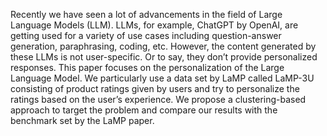 Recently we have seen a lot of advancements in the field of Large Language Models (LLM). LLMs, for example, ChatGPT by OpenAI, are getting used for a variety of use cases including question-answer generation, paraphrasing, coding, etc. However, the content generated by these LLMs is not user-specific. Or to say, they don’t provide personalized responses. This paper focuses on the personalization of the Large Language Model. We particularly use a data set by LaMP called LaMP-3U consisting of product ratings given by users and try to personalize the ratings based on the user’s experience. We propose a clustering-based approach to target the problem and compare our results with the benchmark set by the LaMP paper.